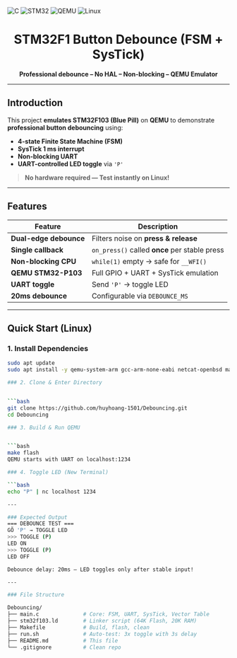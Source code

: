 ![C](https://img.shields.io/badge/C-00599C.svg?style=for-the-badge&logo=c&logoColor=white)
![STM32](https://img.shields.io/badge/STM32-F103-000000.svg?style=for-the-badge&logo=stmicroelectronics&logoColor=white)
![QEMU](https://img.shields.io/badge/QEMU-Emulator-FF6600.svg?style=for-the-badge&logo=qemu&logoColor=white)
![Linux](https://img.shields.io/badge/Linux-Ready-FCC624.svg?style=for-the-badge&logo=linux&logoColor=black)

<div align="center">
  <h1>STM32F1 Button Debounce (FSM + SysTick)</h1>
  <p><strong>Professional debounce – No HAL – Non-blocking – QEMU Emulator</strong></p>
</div>

---

## Introduction

This project **emulates STM32F103 (Blue Pill)** on **QEMU** to demonstrate **professional button debouncing** using:

- **4-state Finite State Machine (FSM)**
- **SysTick 1 ms interrupt**
- **Non-blocking UART**
- **UART-controlled LED toggle** via `'P'`

> **No hardware required — Test instantly on Linux!**

---

## Features

| Feature              | Description |
|----------------------|-----------|
| **Dual-edge debounce** | Filters noise on **press & release** |
| **Single callback**    | `on_press()` called **once** per stable press |
| **Non-blocking CPU**   | `while(1)` empty → safe for `__WFI()` |
| **QEMU STM32-P103**    | Full GPIO + UART + SysTick emulation |
| **UART toggle**        | Send `'P'` → toggle LED |
| **20ms debounce**      | Configurable via `DEBOUNCE_MS` |

---

## Quick Start (Linux)

### 1. Install Dependencies

```bash
sudo apt update
sudo apt install -y qemu-system-arm gcc-arm-none-eabi netcat-openbsd make

### 2. Clone & Enter Directory


```bash
git clone https://github.com/huyhoang-1501/Debouncing.git
cd Debouncing

### 3. Build & Run QEMU


```bash
make flash
QEMU starts with UART on localhost:1234

### 4. Toggle LED (New Terminal)

```bash
echo "P" | nc localhost 1234

---

### Expected Output
=== DEBOUNCE TEST ===
GÕ 'P' → TOGGLE LED 
>>> TOGGLE (P)
LED ON
>>> TOGGLE (P)
LED OFF

Debounce delay: 20ms — LED toggles only after stable input!

---

### File Structure

Debouncing/
├── main.c              # Core: FSM, UART, SysTick, Vector Table
├── stm32f103.ld        # Linker script (64K Flash, 20K RAM)
├── Makefile            # Build, flash, clean
├── run.sh              # Auto-test: 3x toggle with 3s delay
├── README.md           # This file
└── .gitignore          # Clean repo